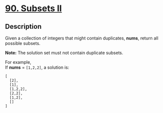 # [90. Subsets II](https://leetcode.com/problems/subsets-ii/#/description)

## Description

Given a collection of integers that might contain duplicates, **nums**, return all possible subsets.

**Note:** The solution set must not contain duplicate subsets.

For example,     
If **nums** = `[1,2,2]`, a solution is:

```
[
  [2],
  [1],
  [1,2,2],
  [2,2],
  [1,2],
  []
]
```
